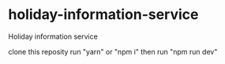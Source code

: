 # holiday-information-service
Holiday information service

clone this reposity
run "yarn" or "npm i" then
run "npm run dev"
